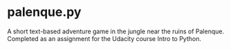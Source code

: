 # palenque.py
A short text-based adventure game in the jungle near the ruins of Palenque. 
Completed as an assignment for the Udacity course Intro to Python. 

